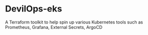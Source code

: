 # DevilOps-eks
A Terraform toolkit to help spin up various Kubernetes tools such as Prometheus, Grafana, External Secrets, ArgoCD
